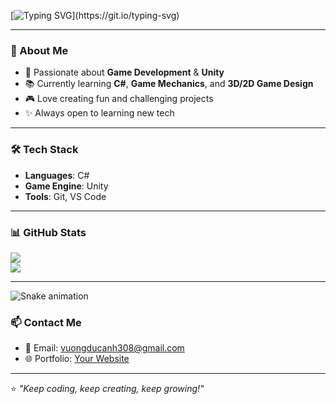 [![Typing SVG](https://readme-typing-svg.demolab.com?font=Fira+Code&pause=1000&color=00F700&width=435&lines=%F0%9F%91%8B+Hi%2C+I'm+Togahmechua%F0%9F%A4%AF%F0%9F%91%88%F0%9F%A4%A1;Welcome+to+my+GitHub+profile!)](https://git.io/typing-svg)

---

### 🌟 About Me  
- 🎯 Passionate about **Game Development** & **Unity**  
- 📚 Currently learning **C#**, **Game Mechanics**, and **3D/2D Game Design**  
- 🎮 Love creating fun and challenging projects  
- ✨ Always open to learning new tech  

---

### 🛠 Tech Stack
- **Languages**: C#
- **Game Engine**: Unity  
- **Tools**: Git, VS Code

---

### 📊 GitHub Stats  
![](https://github-readme-stats.vercel.app/api?username=Togahmechua&show_icons=true&theme=tokyonight)  
![](https://github-readme-stats.vercel.app/api/top-langs/?username=Togahmechua&layout=compact&theme=tokyonight)

---

![Snake animation](https://github.com/Togahmechua/Togahmechua/blob/output/github-contribution-grid-snake.svg)

### 📫 Contact Me  
- 💌 Email: vuongducanh308@gmail.com 
- 🌐 Portfolio: [Your Website](https://your-portfolio-link.com)
  
---

⭐️ _"Keep coding, keep creating, keep growing!"_
